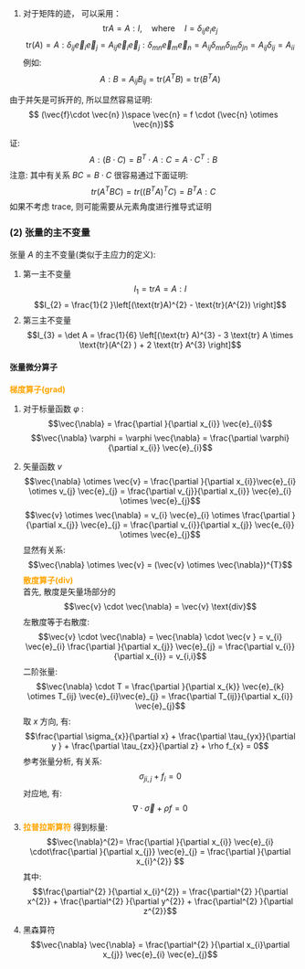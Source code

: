 
1. 对于矩阵的迹， 可以采用：
$$\text{tr} A  = A :   I ,  \quad  \text{where}\quad  I =   \delta_{ij} e_{i} e_{j} $$
$$\text{tr} (A) =  A  : \delta _{ij } \vec{e}_{i} \vec{e}_{j} = A_{ij}\vec{e}_{i} \vec{e}_{j} :  \delta_{mn} \vec{e}_{m}  \vec{e}_{n} =  A_{ij} \delta_{mn} \delta_{im} \delta_{jn} = A_{ij} \delta_{ij} = A_{ii}$$
例如:
$$A : B = A_{ij }B_{ij } =  \text{tr} (A^{T}B) = \text{tr}(B^{T}  A) $$

由于并矢是可拆开的, 所以显然容易证明:
$$ (\vec{f}\cdot  \vec{n} )\space \vec{n} =  f \cdot (\vec{n} \otimes   \vec{n})$$

证: 
$$A : (B\cdot C) = B^{T}\cdot  A : C  = A\cdot C^{T}: B$$
注意: 其中有关系 $BC = B \cdot C$ 
很容易通过下面证明:
$$tr(A^{T}  B C ) =   tr ((B^{T} A)^{T} C ) = B^{T}A :  C$$
如果不考虑 trace, 则可能需要从元素角度进行推导式证明


### (2) 张量的主不变量
张量 $A$ 的主不变量(类似于主应力的定义):
1. 第一主不变量
$$I_{1} =  \text{tr} A = A :  I $$
$$I_{2} =   \frac{1}{2 }\left[(\text{tr}A)^{2} - \text{tr}(A^{2}) \right]$$
3. 第三主不变量
$$I_{3} = \det A =  \frac{1}{6} \left[(\text{tr} A)^{3} - 3 \text{tr} A  \times  \text{tr}(A^{2} ) +    2 \text{tr} A^{3} \right]$$

#### 张量微分算子
<b><mark style="background: transparent; color: orange">梯度算子(grad)</mark></b>
1. 对于标量函数 $\varphi$ :
$$\vec{\nabla}  = \frac{\partial }{\partial x_{i}} \vec{e}_{i}$$
$$\vec{\nabla} \varphi =  \varphi \vec{\nabla} =  \frac{\partial \varphi}{\partial x_{i}} \vec{e}_{i}$$
2. 矢量函数 $v$ 
$$\vec{\nabla} \otimes \vec{v} = \frac{\partial }{\partial x_{i}}\vec{e}_{i} \otimes  v_{j} \vec{e}_{j} = \frac{\partial v_{j}}{\partial x_{i}} \vec{e}_{i} \otimes \vec{e}_{j}$$
$$\vec{v} \otimes \vec{\nabla} = v_{i} \vec{e}_{i}  \otimes  \frac{\partial }{\partial x_{j}} \vec{e}_{j} = \frac{\partial v_{i}}{\partial x_{j}}  \vec{e_{i}} \otimes  \vec{e}_{j}$$
显然有关系:
$$\vec{\nabla} \otimes \vec{v} = (\vec{v} \otimes \vec{\nabla})^{T}$$
<b><mark style="background: transparent; color: orange">散度算子(div)</mark></b>  
首先, 散度是矢量场部分的 
$$\vec{v} \cdot \vec{\nabla} = \vec{v} \text{div}$$
左散度等于右散度:
$$\vec{v} \cdot  \vec{\nabla} = \vec{\nabla}  \cdot \vec{v } =  v_{i} \vec{e}_{i} \frac{\partial }{\partial x_{j}} \vec{e}_{j} = \frac{\partial v_{i}}{\partial x_{i}}  = v_{i,i}$$
二阶张量:
$$\vec{\nabla}  \cdot   T  = \frac{\partial }{\partial x_{k}} \vec{e}_{k} \otimes T_{ij} \vec{e}_{i}\vec{e}_{j} = \frac{\partial T_{ij}}{\partial x_{i}} \vec{e}_{j}$$
取 $x$ 方向, 有:
$$\frac{\partial \sigma_{x}}{\partial x} + \frac{\partial \tau_{yx}}{\partial y }  + \frac{\partial \tau_{zx}}{\partial z} + \rho f_{x}  = 0$$
参考张量分析, 有关系:
$$\sigma_{ji, j} + f_i  = 0$$
对应地, 有:
$$\nabla \cdot  \vec{\sigma}  + \rho  f = 0$$
3. <b><mark style="background: transparent; color: orange">拉普拉斯算符</mark></b> 
得到标量:
$$\vec{\nabla}^{2}= \frac{\partial }{\partial x_{i}} \vec{e}_{i} \cdot\frac{\partial }{\partial x_{j}} \vec{e}_{j} = \frac{\partial }{\partial x_{i}^{2}} $$
其中:
$$\frac{\partial^{2} }{\partial x_{i}^{2}} = \frac{\partial^{2} }{\partial x^{2}} + \frac{\partial^{2} }{\partial y^{2}} +  \frac{\partial^{2} }{\partial z^{2}}$$

4. 黑森算符
$$\vec{\nabla} \vec{\nabla} =  \frac{\partial^{2} }{\partial x_{i}\partial x_{j}} \vec{e}_{i} \vec{e}_{j}$$

